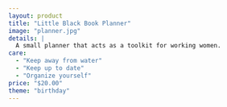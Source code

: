```yaml
---
layout: product
title: "Little Black Book Planner"
image: "planner.jpg"
details: |
  A small planner that acts as a toolkit for working women.
care:
  - "Keep away from water"
  - "Keep up to date"
  - "Organize yourself"
price: "$20.00"
theme: "birthday"
---
```

